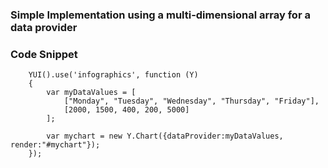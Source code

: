### Simple Implementation using a multi-dimensional array for a data provider

### Code Snippet

        YUI().use('infographics', function (Y) 
        {
            var myDataValues = [
                ["Monday", "Tuesday", "Wednesday", "Thursday", "Friday"],
                [2000, 1500, 400, 200, 5000]
            ];
            
            var mychart = new Y.Chart({dataProvider:myDataValues, render:"#mychart"});
        });
